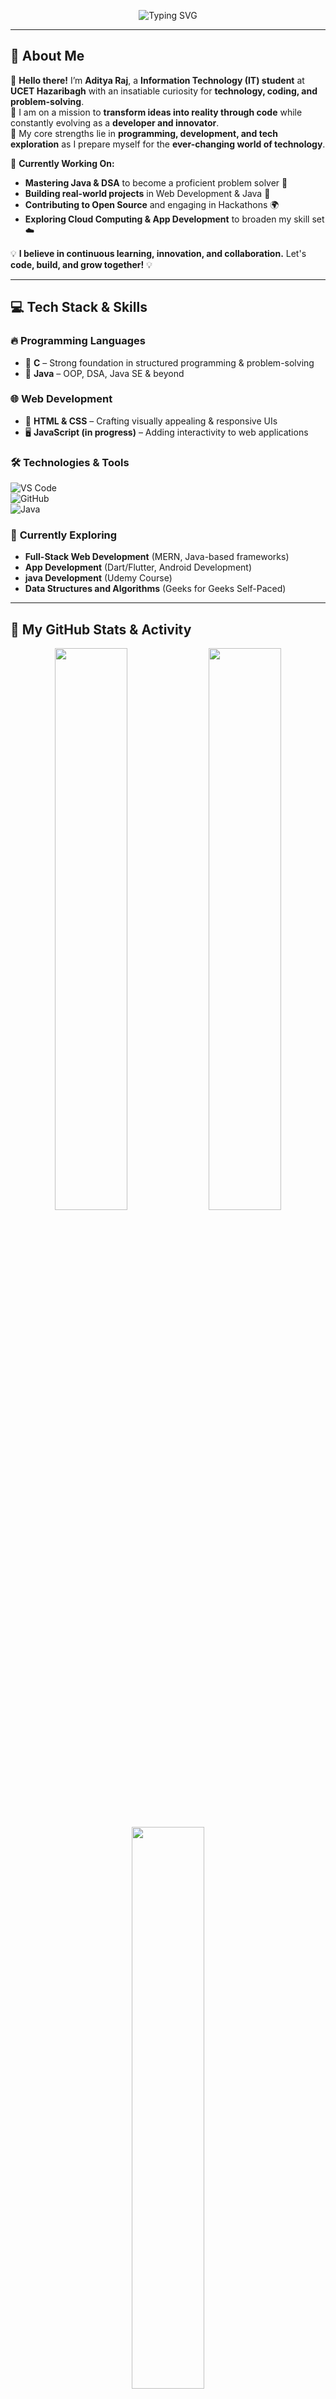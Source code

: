 <!-- 🚀 Welcome Banner -->
<p align="center">
  <img src="https://readme-typing-svg.herokuapp.com?font=Fira+Code&pause=1000&color=F75C7E&width=435&lines=Hey+there!+I’m+Aditya+Raj+👋;IT+Student+@+UCET+Hazaribagh;A+Passionate+Tech+Explorer+🚀;Full-Stack+Web+Dev+Enthusiast+🌐;Aspiring+App+Developer+📱;Cloud+Computing+Explorer+☁️" alt="Typing SVG" />
</p>

---

## 🚀 **About Me**  

🔹 **Hello there!** I’m **Aditya Raj**, a **Information Technology (IT) student** at **UCET Hazaribagh** with an insatiable curiosity for **technology, coding, and problem-solving**.  
🔹 I am on a mission to **transform ideas into reality through code** while constantly evolving as a **developer and innovator**.  
🔹 My core strengths lie in **programming, development, and tech exploration** as I prepare myself for the **ever-changing world of technology**.  

🎯 **Currently Working On:**  
- **Mastering Java & DSA** to become a proficient problem solver 🧠  
- **Building real-world projects** in Web Development & Java 🚀  
- **Contributing to Open Source** and engaging in Hackathons 🌍  
- **Exploring Cloud Computing & App Development** to broaden my skill set ☁️  

💡 **I believe in continuous learning, innovation, and collaboration.** Let's **code, build, and grow together!** 💡  

---

## 💻 **Tech Stack & Skills**  

### 🔥 **Programming Languages**  
- 🚀 **C** – Strong foundation in structured programming & problem-solving  
- 🚀 **Java** – OOP, DSA, Java SE & beyond  

### 🌐 **Web Development**  
- 🎨 **HTML & CSS** – Crafting visually appealing & responsive UIs  
- 🖥 **JavaScript (in progress)** – Adding interactivity to web applications  

### 🛠 **Technologies & Tools**  
![VS Code](https://img.shields.io/badge/VS%20Code-007ACC?style=for-the-badge&logo=visual-studio-code&logoColor=white)  
![GitHub](https://img.shields.io/badge/GitHub-181717?style=for-the-badge&logo=github&logoColor=white)  
![Java](https://img.shields.io/badge/Java-ED8B00?style=for-the-badge&logo=java&logoColor=white)  

### 🚀 **Currently Exploring**  
- **Full-Stack Web Development** (MERN, Java-based frameworks)  
- **App Development** (Dart/Flutter, Android Development)
- **java Development** (Udemy Course)
- **Data Structures and Algorithms** (Geeks for Geeks Self-Paced)

---

## **📌 My GitHub Stats & Activity**  

<p align="center">
  <img src="https://github-readme-stats.vercel.app/api?username=adityyasinha&show_icons=true&theme=tokyonight&hide_border=true" width="48%" />
  <img src="https://streak-stats.demolab.com?user=adityyasinha&theme=tokyonight&hide_border=true" width="48%" />
</p>

<!-- Most Used Languages -->
<p align="center">
  <img src="https://github-readme-stats.vercel.app/api/top-langs/?username=adityyasinha&layout=compact&theme=tokyonight&hide_border=true" width="48%" />
</p>

---

## **🚀 Featured Projects & Repositories**  
📂 **[Java Learning Repository](https://github.com/adityyasinha)** – A collection of Java concepts & problem-solving techniques  
🌐 **[Web Dev Journey](https://github.com/adityyasinha)** – Hands-on projects with HTML, CSS, and JS  
🏗 **[Java Projects](https://github.com/adityyasinha)** – Real-world applications built in Java  

💡 Explore more on my **[GitHub Repositories](https://github.com/adityyasinha)**  

---

## 🎯 **My Goals & Aspirations**  
✔ **Become a Java & DSA expert** for coding interviews & real-world problem-solving  
✔ **Build full-stack web applications** with modern frameworks & best practices  
✔ **Participate in hackathons & open-source contributions** to gain hands-on experience  
✔ **Land a high-paying tech job** in a domain that aligns with my skills and interests  
✔ **Connect with passionate developers** and contribute to the global tech community  

---

## **🌍 Let's Connect & Collaborate!**  
I’m always open to discussions, collaborations, and networking. If you share a passion for **coding, web development, or tech innovations**, feel free to reach out! 🚀  

<p align="center">
  <a href="https://github.com/adityyasinha"><img src="https://img.shields.io/badge/GitHub-181717?style=for-the-badge&logo=github&logoColor=white"></a>
</p>

🚀 **"Code, innovate, and never stop exploring!"** 🚀  
